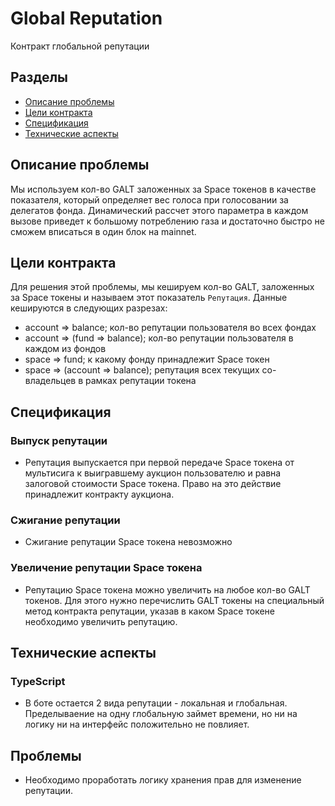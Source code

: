 # Global Reputation
Контракт глобальной репутации

## Разделы

* [Описание проблемы](#Описание-проблемы)
* [Цели контракта](#Цели-контракта)
* [Спецификация](#Спецификация)
* [Технические аспекты](#Технические-аспекты)

## Описание проблемы
Мы используем кол-во GALT заложенных за Space токенов в качестве показателя, который определяет вес голоса
 при голосовании за делегатов фонда.
Динамический рассчет этого параметра в каждом вызове приведет к большому потреблению газа и достаточно быстро не сможем вписаться в один блок на mainnet.


## Цели контракта
Для решения этой проблемы, мы кешируем кол-во GALT, заложенных за Space токены и называем этот показатель `Репутация`.
Данные кешируются в следующих разрезах:
* account => balance; кол-во репутации пользователя во всех фондах
* account => (fund => balance); кол-во репутации пользователя в каждом из фондов
* space => fund; к какому фонду принадлежит Space токен
* space => (account => balance); репутация всех текущих со-владельцев в рамках репутации токена

## Спецификация
### Выпуск репутации
* Репутация выпускается при первой передаче Space токена от мультисига к выигравшему
 аукцион пользователю и равна залоговой стоимости Space токена. Право на это действие
 принадлежит контракту аукциона.


### Сжигание репутации
* Сжигание репутации Space токена невозможно

### Увеличение репутации Space токена
* Репутацию Space токена можно увеличить на любое кол-во GALT токенов. Для этого нужно перечислить GALT токены на специальный метод контракта репутации, указав в каком Space токене необходимо увеличить репутацию.

## Технические аспекты
### TypeScript
* В боте остается 2 вида репутации - локальная и глобальная. Пределываение на одну глобальную займет времени, но ни на логику ни на интерфейс положительно не повлияет.

## Проблемы
* Необходимо проработать логику хранения прав для изменение репутации.
